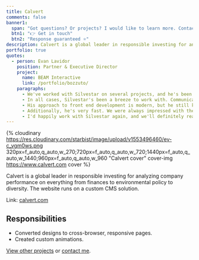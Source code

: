 ```yaml
---
title: Calvert
comments: false
banner1:
  span: "Got questions? Or projects? I would like to learn more. Contact me today!"
  btn1: "👉 Get in touch"
  btn2: "Response guaranteed ⭐️"
description: Calvert is a global leader in responsible investing for analyzing company performance on everything from finances to environmental policy to diversity.
portfolio: true
quotes:
  - person: Evan Lavidor
    position: Partner & Executive Director
    project:
      name: BEAM Interactive
      link: /portfolio/bozzuto/
    paragraphs:
      - We've worked with Silvestar on several projects, and he's been a pleasure to work with on all of them. Recently, he handled primary front end development for two large web sites that were launched on Adobe Experience Manager. He's also worked on the front end development of a large WordPress project as well as some smaller campaign landing page and microsite work.
      - In all cases, Silvestar's been a breeze to work with. Communication is easy, and he's happy to be part of a larger team, attend regular standups, stay in close communication electronically, etc. (a key factor when working across countries/time zones).
      - His approach to front end development is modern, but he still knows how to debug for Internet Explorer and handle browser-specific issues. He's a thorough tester and has a great eye for detail.
      - Additionally, he's very fast. We were always impressed with the speed at which he could put things together at a very high level of quality.
      - I'd happily work with Silvestar again, and we'll definitely reach out to him in the future when we need help with additional projects.
---
```


{% cloudinary https://res.cloudinary.com/starbist/image/upload/v1553496460/ev-c_vgm0ws.png 320px=f_auto,q_auto,w_270;720px=f_auto,q_auto,w_720;1440px=f_auto,q_auto,w_1440;960px=f_auto,q_auto,w_960 "Calvert cover" cover-img https://www.calvert.com cover %}

Calvert is a global leader in responsible investing for analyzing company performance on everything from finances to environmental policy to diversity. The website runs on a custom CMS solution.

Link: [calvert.com](https://www.calvert.com/invest-with-purpose.php)

## Responsibilities

- Converted designs to cross-browser, responsive pages.
- Created custom animations.

[View other projects](/portfolio/) or [contact me](/about-me/).

